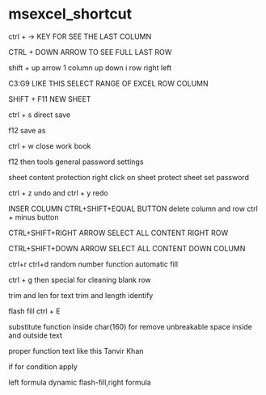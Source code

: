 # msexcel_shortcut
ctrl + -> KEY FOR SEE THE LAST COLUMN 

CTRL + DOWN ARROW TO SEE FULL LAST ROW

shift + up arrow 1 column up down i row right left

C3:G9 LIKE THIS SELECT RANGE OF EXCEL ROW COLUMN

SHIFT + F11 NEW SHEET

ctrl + s direct save 

f12 save as

ctrl + w close work book

f12 then tools general password settings

sheet content protection right click on sheet protect sheet set password 

ctrl + z undo and ctrl + y redo 

INSER COLUMN CTRL+SHIFT+EQUAL BUTTON delete column and row ctrl + minus button

CTRL+SHIFT+RIGHT ARROW SELECT ALL CONTENT RIGHT ROW

CTRL+SHIFT+DOWN ARROW SELECT ALL CONTENT DOWN COLUMN

ctrl+r ctrl+d random number function automatic fill

ctrl + g then special for cleaning blank row 

trim and len for text trim and length identify

flash fill ctrl + E

substitute function inside char(160) for remove unbreakable space inside and outside text

proper function text like this  Tanvir Khan

if for condition apply

left formula dynamic flash-fill,right formula
